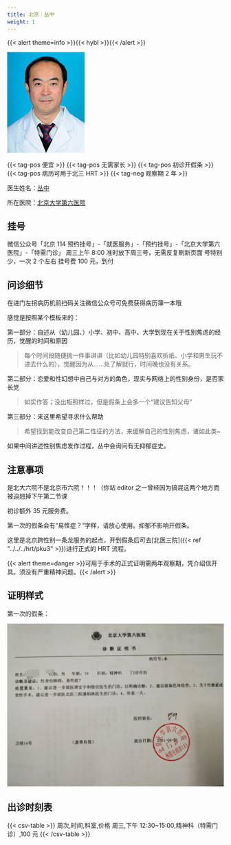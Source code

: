 ```yaml
---
title: 北京｜丛中
weight: 1
---
```


{{< alert theme=info >}}{{< hybl >}}{{< /alert >}}

![doctor](cong-zhong.jpg)

{{< tag-pos 便宜 >}} {{< tag-pos 无需家长 >}}
{{< tag-pos 初诊开假条 >}} {{< tag-pos 病历可用于北三 HRT >}}
{{< tag-neg 观察期 2 年 >}}

医生姓名：[丛中](https://m.haodf.com/doctor/3990.html)

所在医院：[北京大学第六医院](https://amap.com/place/B000A2EF2C)

## 挂号

微信公众号「北京 114 预约挂号」-「就医服务」-「预约挂号」-「北京大学第六医院」-「特需门诊」
周三上午 8:00 准时放下周三号，无需反复刷新页面
号特别少，一次 2 个左右
挂号费 100 元，到付

## 问诊细节

在进门左拐病历机前扫码关注微信公众号可免费获得病历簿一本哦

感觉是按照某个模板来的：

第一部分：自述从（幼儿园、）小学、初中、高中、大学到现在关于性别焦虑的经历，觉醒的时间和原因

> 每个时间段随便挑一件事讲讲（比如幼儿园特别喜欢折纸、小学和男生玩不进去什么的），觉醒因为从……处了解就行，时间晚也没有关系。

第二部分：恋爱和性幻想中自己与对方的角色，现实与网络上的性别身份，是否家长党

> 如实作答；没出柜照样过，但是假条上会多一个“建议告知父母”

第三部分：来这里希望寻求什么帮助

> 希望找到能改变自己第二性征的方法，来缓解自己的性别焦虑，诸如此类~

如果中间讲述性别焦虑发作过程，丛中会询问有无抑郁症史。

## 注意事项

是北大六院不是北京市六院！！！（你站 editor 之一曾经因为搞混这两个地方而被迫翘掉下午第二节课

初诊额外 35 元服务费。

第一次的假条会有“易性症？”字样，请放心使用。抑郁不影响开假条。

这里是北京跨性别一条龙服务的起点，开到假条后可去[北医三院]({{< ref "../../../hrt/pku3" >}})进行正式的 HRT 流程。

{{< alert theme=danger >}}可用于手术的正式证明需两年观察期，凭介绍信开具。须没有严重精神问题。{{< /alert >}}

## 证明样式

第一次的假条：

![假条](leave-1.jpg)

## 出诊时刻表

{{< csv-table >}}
周次,时间,科室,价格
周三,下午 12:30~15:00,精神科（特需门诊）,100 元
{{< /csv-table >}}
